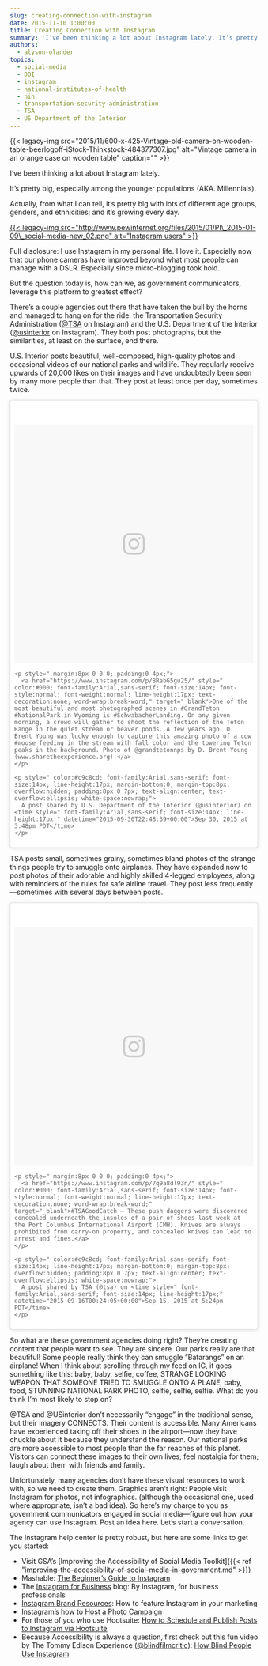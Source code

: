 ```yaml
---
slug: creating-connection-with-instagram
date: 2015-11-10 1:00:00
title: Creating Connection with Instagram
summary: 'I’ve been thinking a lot about Instagram lately. It’s pretty big, especially among the younger populations (AKA. Millennials). Actually, from what I can tell, it’s pretty big with lots of different age groups, genders, and ethnicities; and it’s growing every day. Full disclosure: I use Instagram in my personal'
authors:
  - alyson-olander
topics:
  - social-media
  - DOI
  - instagram
  - national-institutes-of-health
  - nih
  - transportation-security-administration
  - TSA
  - US Department of the Interior
---
```


{{< legacy-img src="2015/11/600-x-425-Vintage-old-camera-on-wooden-table-beerlogoff-iStock-Thinkstock-484377307.jpg" alt="Vintage camera in an orange case on wooden table" caption="" >}} 

I’ve been thinking a lot about Instagram lately.

It’s pretty big, especially among the younger populations (AKA. Millennials).

Actually, from what I can tell, it’s pretty big with lots of different age groups, genders, and ethnicities; and it’s growing every day.

[{{< legacy-img src="http://www.pewinternet.org/files/2015/01/PI\_2015-01-09\_social-media-new_02.png" alt="Instagram users" >}}](http://www.pewinternet.org/2015/01/09/social-media-update-2014/pi_2015-01-09_social-media-new_02/)

Full disclosure: I use Instagram in my personal life. I love it. Especially now that our phone cameras have improved beyond what most people can manage with a DSLR. Especially since micro-blogging took hold.

But the question today is, how can we, as government communicators, leverage this platform to greatest effect?

There’s a couple agencies out there that have taken the bull by the horns and managed to hang on for the ride: the Transportation Security Administration ([@TSA](https://instagram.com/tsa/) on Instagram) and the U.S. Department of the Interior ([@usinterior](https://instagram.com/usinterior/) on Instagram). They both post photographs, but the similarities, at least on the surface, end there.

U.S. Interior posts beautiful, well-composed, high-quality photos and occasional videos of our national parks and wildlife. They regularly receive upwards of 20,000 likes on their images and have undoubtedly been seen by many more people than that. They post at least once per day, sometimes twice.

<blockquote class="instagram-media" data-instgrm-captioned data-instgrm-version="7" style=" background:#FFF; border:0; border-radius:3px; box-shadow:0 0 1px 0 rgba(0,0,0,0.5),0 1px 10px 0 rgba(0,0,0,0.15); margin: 1px; max-width:500px; padding:0; width:99.375%; width:-webkit-calc(100% - 2px); width:calc(100% - 2px);">
  <div style="padding:8px;">
    <div style=" background:#F8F8F8; line-height:0; margin-top:40px; padding:50.0% 0; text-align:center; width:100%;">
      <div style=" background:url(data:image/png;base64,iVBORw0KGgoAAAANSUhEUgAAACwAAAAsCAMAAAApWqozAAAABGdBTUEAALGPC/xhBQAAAAFzUkdCAK7OHOkAAAAMUExURczMzPf399fX1+bm5mzY9AMAAADiSURBVDjLvZXbEsMgCES5/P8/t9FuRVCRmU73JWlzosgSIIZURCjo/ad+EQJJB4Hv8BFt+IDpQoCx1wjOSBFhh2XssxEIYn3ulI/6MNReE07UIWJEv8UEOWDS88LY97kqyTliJKKtuYBbruAyVh5wOHiXmpi5we58Ek028czwyuQdLKPG1Bkb4NnM+VeAnfHqn1k4+GPT6uGQcvu2h2OVuIf/gWUFyy8OWEpdyZSa3aVCqpVoVvzZZ2VTnn2wU8qzVjDDetO90GSy9mVLqtgYSy231MxrY6I2gGqjrTY0L8fxCxfCBbhWrsYYAAAAAElFTkSuQmCC); display:block; height:44px; margin:0 auto -44px; position:relative; top:-22px; width:44px;">
      </div>
    </div>
    
    <p style=" margin:8px 0 0 0; padding:0 4px;">
      <a href="https://www.instagram.com/p/8RabG5gu25/" style=" color:#000; font-family:Arial,sans-serif; font-size:14px; font-style:normal; font-weight:normal; line-height:17px; text-decoration:none; word-wrap:break-word;" target="_blank">One of the most beautiful and most photographed scenes in #GrandTeton #NationalPark in Wyoming is #SchwabacherLanding. On any given morning, a crowd will gather to shoot the reflection of the Teton Range in the quiet stream or beaver ponds. A few years ago, D. Brent Young was lucky enough to capture this amazing photo of a cow #moose feeding in the stream with fall color and the towering Teton peaks in the background. Photo of @grandtetonnps by D. Brent Young (www.sharetheexperience.org).</a>
    </p>
    
    <p style=" color:#c9c8cd; font-family:Arial,sans-serif; font-size:14px; line-height:17px; margin-bottom:0; margin-top:8px; overflow:hidden; padding:8px 0 7px; text-align:center; text-overflow:ellipsis; white-space:nowrap;">
      A post shared by U.S. Department of the Interior (@usinterior) on <time style=" font-family:Arial,sans-serif; font-size:14px; line-height:17px;" datetime="2015-09-30T22:48:39+00:00">Sep 30, 2015 at 3:48pm PDT</time>
    </p>
  </div>
</blockquote>



TSA posts small, sometimes grainy, sometimes bland photos of the strange things people try to smuggle onto airplanes. They have expanded now to post photos of their adorable and highly skilled 4-legged employees, along with reminders of the rules for safe airline travel. They post less frequently—sometimes with several days between posts.

<blockquote class="instagram-media" data-instgrm-captioned data-instgrm-version="7" style=" background:#FFF; border:0; border-radius:3px; box-shadow:0 0 1px 0 rgba(0,0,0,0.5),0 1px 10px 0 rgba(0,0,0,0.15); margin: 1px; max-width:500px; padding:0; width:99.375%; width:-webkit-calc(100% - 2px); width:calc(100% - 2px);">
  <div style="padding:8px;">
    <div style=" background:#F8F8F8; line-height:0; margin-top:40px; padding:50.0% 0; text-align:center; width:100%;">
      <div style=" background:url(data:image/png;base64,iVBORw0KGgoAAAANSUhEUgAAACwAAAAsCAMAAAApWqozAAAABGdBTUEAALGPC/xhBQAAAAFzUkdCAK7OHOkAAAAMUExURczMzPf399fX1+bm5mzY9AMAAADiSURBVDjLvZXbEsMgCES5/P8/t9FuRVCRmU73JWlzosgSIIZURCjo/ad+EQJJB4Hv8BFt+IDpQoCx1wjOSBFhh2XssxEIYn3ulI/6MNReE07UIWJEv8UEOWDS88LY97kqyTliJKKtuYBbruAyVh5wOHiXmpi5we58Ek028czwyuQdLKPG1Bkb4NnM+VeAnfHqn1k4+GPT6uGQcvu2h2OVuIf/gWUFyy8OWEpdyZSa3aVCqpVoVvzZZ2VTnn2wU8qzVjDDetO90GSy9mVLqtgYSy231MxrY6I2gGqjrTY0L8fxCxfCBbhWrsYYAAAAAElFTkSuQmCC); display:block; height:44px; margin:0 auto -44px; position:relative; top:-22px; width:44px;">
      </div>
    </div>
    
    <p style=" margin:8px 0 0 0; padding:0 4px;">
      <a href="https://www.instagram.com/p/7q9a8dl93n/" style=" color:#000; font-family:Arial,sans-serif; font-size:14px; font-style:normal; font-weight:normal; line-height:17px; text-decoration:none; word-wrap:break-word;" target="_blank">#TSAGoodCatch – These push daggers were discovered concealed underneath the insoles of a pair of shoes last week at the Port Columbus International Airport (CMH). Knives are always prohibited from carry-on property, and concealed knives can lead to arrest and fines.</a>
    </p>
    
    <p style=" color:#c9c8cd; font-family:Arial,sans-serif; font-size:14px; line-height:17px; margin-bottom:0; margin-top:8px; overflow:hidden; padding:8px 0 7px; text-align:center; text-overflow:ellipsis; white-space:nowrap;">
      A post shared by TSA (@tsa) on <time style=" font-family:Arial,sans-serif; font-size:14px; line-height:17px;" datetime="2015-09-16T00:24:05+00:00">Sep 15, 2015 at 5:24pm PDT</time>
    </p>
  </div>
</blockquote>



So what are these government agencies doing right? They’re creating content that people want to see. They are sincere. Our parks really are that beautiful! Some people really think they can smuggle “Batarangs” on an airplane! When I think about scrolling through my feed on IG, it goes something like this: baby, baby, selfie, coffee, STRANGE LOOKING WEAPON THAT SOMEONE TRIED TO SMUGGLE ONTO A PLANE, baby, food, STUNNING NATIONAL PARK PHOTO, selfie, selfie, selfie. What do you think I’m most likely to stop on?

@TSA and @USinterior don’t necessarily “engage” in the traditional sense, but their imagery CONNECTS. Their content is accessible. Many Americans have experienced taking off their shoes in the airport—now they have chuckle about it because they understand the reason. Our national parks are more accessible to most people than the far reaches of this planet. Visitors can connect these images to their own lives; feel nostalgia for them; laugh about them with friends and family.

Unfortunately, many agencies don’t have these visual resources to work with, so we need to create them. Graphics aren’t right: People visit Instagram for photos, not infographics. (although the occasional one, used where appropriate, isn’t a bad idea). So here’s my charge to you as government communicators engaged in social media—figure out how your agency can use Instagram. Post an idea here. Let’s start a conversation.

The Instagram help center is pretty robust, but here are some links to get you started:

  * Visit GSA’s [Improving the Accessibility of Social Media Toolkit]({{< ref "improving-the-accessibility-of-social-media-in-government.md" >}})
  * Mashable: [The Beginner’s Guide to Instagram](http://mashable.com/2012/05/29/instagram-for-beginners/#0C1I2YQQ18qL)
  * The [Instagram for Business](http://blog.business.instagram.com/) blog: By Instagram, for business professionals
  * [Instagram Brand Resources](https://www.instagram-brand.com/): How to feature Instagram in your marketing
  * Instagram’s how to [Host a Photo Campaign](https://help.instagram.com/464700830247492/)
  * For those of you who use Hootsuite: [How to Schedule and Publish Posts to Instagram via Hootsuite](https://hootsuite.com/resources/hoot-tip/how-to-add-instagram-to-your-hootsuite-dashboard)
  * Because Accessibility is always a question, first check out this fun video by The Tommy Edison Experience ([@blindfilmcritic](https://instagram.com/blindfilmcritic/)): [How Blind People Use Instagram](https://www.youtube.com/watch?v=P1e7ZCKQfMA)